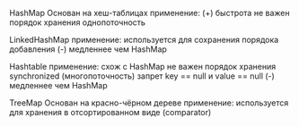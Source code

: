 HashMap
Основан на хеш-таблицах
применение:
(+) быстрота
не важен порядок хранения
однопоточность
		
LinkedHashMap
применение:
используется для сохранения порядока добавления
(-) медленнее чем HashMap
		
Hashtable
применение:
схож с HashMap
не важен порядок хранения
synchronized (многопоточность)
запрет key == null и value == null
(-) медленнее чем HashMap
		
TreeMap
Основан на красно-чёрном дереве
применение:
используется для хранения в отсортированном виде (comparator)